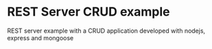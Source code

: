 # REST Server CRUD example
REST server example with a CRUD application developed with nodejs, express and mongoose

